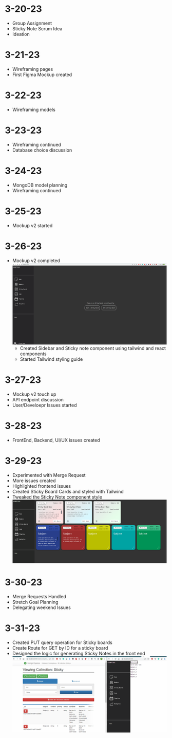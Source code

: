 # 3-20-23

- Group Assignment
- Sticky Note Scrum Idea
- Ideation

# 3-21-23

- Wireframing pages
- First Figma Mockup created

# 3-22-23

- Wireframing models

# 3-23-23

- Wireframing continued
- Database choice discussion

# 3-24-23

- MongoDB model planning
- Wireframing continued

# 3-25-23

- Mockup v2 started

# 3-26-23

- Mockup v2 completed
  ![alt](./christian_felix_images/3-26%20Sidebar-Sticky-initDash-UX.gif)
  - Created Sidebar and Sticky note component using tailwind and react components
  - Started Tailwind styling guide

# 3-27-23

- Mockup v2 touch up
- API endpoint discussion
- User/Develoepr Issues started

# 3-28-23

- FrontEnd, Backend, UI/UX issues created

# 3-29-23

- Experimented with Merge Request
- More issues created
- Highlighted frontend issues
- Created Sticky Board Cards and styled with Tailwind
- Tweaked the Sticky Note component style
  ![alt](./christian_felix_images/3-30%20Sidebar-Sticky-initDash-UX.gif)

# 3-30-23

- Merge Requests Handled
- Stretch Goal Planning
- Delegating weekend Issues

# 3-31-23

- Created PUT query operation for Sticky boards
- Create Route for GET by ID for a sticky board
- Designed the logic for generating Sticky Notes in the front end
  ![alt](./christian_felix_images/3-31-Implementing-%20Frontend-sticky-note-logic.gif)
